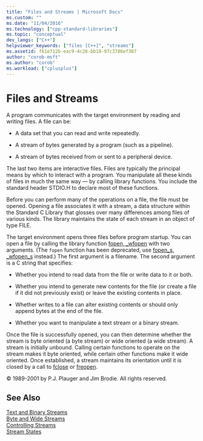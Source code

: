 ```yaml
---
title: "Files and Streams | Microsoft Docs"
ms.custom: ""
ms.date: "11/04/2016"
ms.technology: ["cpp-standard-libraries"]
ms.topic: "conceptual"
dev_langs: ["C++"]
helpviewer_keywords: ["files [C++]", "streams"]
ms.assetid: f61e712b-eac9-4c28-bb18-97c3786ef387
author: "corob-msft"
ms.author: "corob"
ms.workload: ["cplusplus"]
---
```

# Files and Streams

A program communicates with the target environment by reading and writing files. A file can be:

- A data set that you can read and write repeatedly.

- A stream of bytes generated by a program (such as a pipeline).

- A stream of bytes received from or sent to a peripheral device.

The last two items are interactive files. Files are typically the principal means by which to interact with a program. You manipulate all these kinds of files in much the same way — by calling library functions. You include the standard header STDIO.H to declare most of these functions.

Before you can perform many of the operations on a file, the file must be opened. Opening a file associates it with a stream, a data structure within the Standard C Library that glosses over many differences among files of various kinds. The library maintains the state of each stream in an object of type FILE.

The target environment opens three files before program startup. You can open a file by calling the library function [fopen, _wfopen](../c-runtime-library/reference/fopen-wfopen.md) with two arguments. (The `fopen` function has been deprecated, use [fopen_s, _wfopen_s](../c-runtime-library/reference/fopen-s-wfopen-s.md) instead.) The first argument is a filename. The second argument is a C string that specifies:

- Whether you intend to read data from the file or write data to it or both.

- Whether you intend to generate new contents for the file (or create a file if it did not previously exist) or leave the existing contents in place.

- Whether writes to a file can alter existing contents or should only append bytes at the end of the file.

- Whether you want to manipulate a text stream or a binary stream.

Once the file is successfully opened, you can then determine whether the stream is byte oriented (a byte stream) or wide oriented (a wide stream). A stream is initially unbound. Calling certain functions to operate on the stream makes it byte oriented, while certain other functions make it wide oriented. Once established, a stream maintains its orientation until it is closed by a call to [fclose](../c-runtime-library/reference/fclose-fcloseall.md) or [freopen](../c-runtime-library/reference/freopen-wfreopen.md).

© 1989-2001 by P.J. Plauger and Jim Brodie. All rights reserved.

## See Also

[Text and Binary Streams](../c-runtime-library/text-and-binary-streams.md)<br/>
[Byte and Wide Streams](../c-runtime-library/byte-and-wide-streams.md)<br/>
[Controlling Streams](../c-runtime-library/controlling-streams.md)<br/>
[Stream States](../c-runtime-library/stream-states.md)